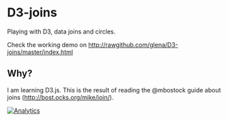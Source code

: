 D3-joins
========

Playing with D3, data joins and circles.

Check the working demo on http://rawgithub.com/glena/D3-joins/master/index.html

Why?
----

I am learning D3.js. This is the result of reading the @mbostock guide about joins (http://bost.ocks.org/mike/join/).



[![Analytics](https://ga-beacon.appspot.com/UA-51467836-1/glena/D3-joins)](https://germanlena.com.ar)
